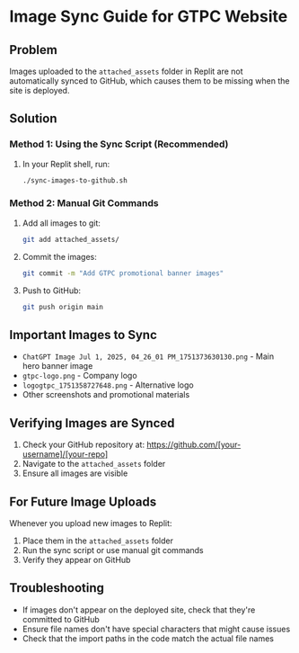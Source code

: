 # Image Sync Guide for GTPC Website

## Problem
Images uploaded to the `attached_assets` folder in Replit are not automatically synced to GitHub, which causes them to be missing when the site is deployed.

## Solution

### Method 1: Using the Sync Script (Recommended)
1. In your Replit shell, run:
   ```bash
   ./sync-images-to-github.sh
   ```

### Method 2: Manual Git Commands
1. Add all images to git:
   ```bash
   git add attached_assets/
   ```

2. Commit the images:
   ```bash
   git commit -m "Add GTPC promotional banner images"
   ```

3. Push to GitHub:
   ```bash
   git push origin main
   ```

## Important Images to Sync
- `ChatGPT Image Jul 1, 2025, 04_26_01 PM_1751373630130.png` - Main hero banner image
- `gtpc-logo.png` - Company logo
- `logogtpc_1751358727648.png` - Alternative logo
- Other screenshots and promotional materials

## Verifying Images are Synced
1. Check your GitHub repository at: https://github.com/[your-username]/[your-repo]
2. Navigate to the `attached_assets` folder
3. Ensure all images are visible

## For Future Image Uploads
Whenever you upload new images to Replit:
1. Place them in the `attached_assets` folder
2. Run the sync script or use manual git commands
3. Verify they appear on GitHub

## Troubleshooting
- If images don't appear on the deployed site, check that they're committed to GitHub
- Ensure file names don't have special characters that might cause issues
- Check that the import paths in the code match the actual file names